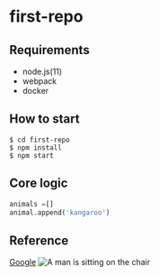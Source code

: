 # first-repo

## Requirements

- node.js(11)
- webpack
- docker

## How to start

```shell
$ cd first-repo
$ npm install
$ npm start
```

## Core logic

```python
animals =[]
animal.append('kangaroo')
```

## Reference

[Google](www.google.co.kr)
![A man is sitting on the chair](/img/man-on-the-chair.jpg)





